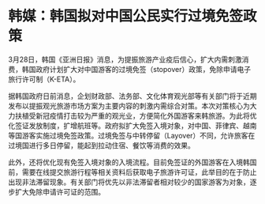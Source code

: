 # 韩媒：韩国拟对中国公民实行过境免签政策

3月28日，韩国《亚洲日报》消息，为提振旅游产业疫后信心，扩大内需刺激消费，韩国政府计划扩大对中国游客的过境免签（stopover）政策，免除申请电子旅行许可制（K-ETA）。

据韩国政府日前消息，企划财政部、法务部、文化体育观光部等有关部门将于近期发布以提振观光旅游市场方案为主要内容的刺激内需综合对策。本次对策核心为大力扶植受新冠疫情打击较为严重的观光业，方便简化外国游客来韩旅游。为此将优化签证发放制度，扩增航班等。政府拟扩大免签入境对象，对中国、菲律宾、越南等国游客实施过境免签政策。过境免签与中转停留（Layover）不同，允许旅客在过境国进行多日停留，能起到拉动住宿、餐饮等消费的效果。

此外，还将优化现有免签入境对象的入境流程。目前免签证的外国游客在入境韩国前，需要在线提交旅游行程等相关资料后获取电子旅游许可证，此举目的在于防止出现非法滞留现象。有关部门将优先以非法滞留者相对较少的国家游客为对象，逐步扩大免除申请许可证的范围。

